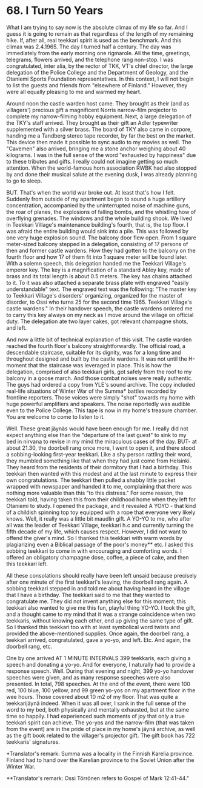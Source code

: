 


    
# 68. I Turn 50 Years

What I am trying to say now is the absolute climax of my life so far. And I guess it is going to remain as that regardless of the length of my remaining hike. If, after all, real teekkari spirit is used as the benchmark. And this climax was 2.4.1965. The day I turned half a century. The day was immediately from the early morning one rigmarole. All the time, greetings, telegrams, flowers arrived, and the telephone rang non-stop. I was congratulated, inter alia, by the rector of TKK, VT's chief director, the large delegation of the Police College and the Department of Geology, and the Otaniemi Sports Foundation representatives. In this context, I will not begin to list the guests and friends from "elsewhere of Finland." However, they were all equally pleasing to me and warmed my heart.

Around noon the castle warden host came. They brought as their (and as villagers') precious gift a magnificent Norris narrow-film projector to complete my narrow-filming hobby equipment. Next, a large delegation of the TKY's staff arrived. They brought as their gift an Adler typewriter supplemented with a silver brass. The board of TKY also came in corpore, handing me a Tandberg stereo tape recorder, by far the best on the market. This device then made it possible to sync audio to my movies as well. The "Cavemen" also arrived, bringing me a stone anchor weighing about 40 kilograms. I was in the full sense of the word "exhausted by happiness" due to these tributes and gifts. I really could not imagine getting so much attention. When the world-famous horn association RWBK had also stopped by and done their musical salute at the evening dusk, I was already planning to go to sleep.

BUT. That's when the world war broke out. At least that's how I felt. Suddenly from outside of my apartment began to sound a huge artillery concentration, accompanied by the uninterrupted noise of machine guns, the roar of planes, the explosions of falling bombs, and the whistling how of overflying grenades. The windows and the whole building shook. We lived in Teekkari Village's maintenance building's fourth, that is, the top floor. I was afraid the entire building would sink into a pile. This was followed by one very huge explosion sound. The balcony door flew open. From 1 square meter-sized balcony stepped in a delegation, consisting of 17 persons of then and former castle wardens. How they had gotten to the balcony on the fourth floor and how 17 of them fit into 1 square meter will be found later. With a solemn speech, this delegation handed me the Teekkari Village's emperor key. The key is a magnification of a standard Abloy key, made of brass and its total length is about 0.5 meters. The key has chains attached to it. To it was also attached a separate brass plate with engraved "easily understandable" text. The engraved text was the following: "The master key to Teekkari Village's disorders' organizing, organized for the master of disorder, to Ossi who turns 25 for the second time 1965. Teekkari Village's castle wardens." In their handover speech, the castle wardens ordered me to carry this key always on my neck as I move around the village on official duty. The delegation ate two layer cakes, got relevant champagne shots, and left.

And now a little bit of technical explanation of this visit. The castle warden reached the fourth floor's balcony straightforwardly. The official road, a descendable staircase, suitable for its dignity, was for a long time and throughout designed and built by the castle wardens. It was not until the H-moment that the staircase was leveraged in place. This is how the delegation, comprised of also teekkari girls, got safely from the roof to my balcony in a goose march. And those combat noises were really authentic. The guys had ordered a copy from YLE's sound archive. The copy included real-life situations of Winter War of the Summa\* battles recorded by frontline reporters. Those voices were simply "shot" towards my home with huge powerful amplifiers and speakers. The noise reportedly was audible even to the Police College. This tape is now in my home's treasure chamber. You are welcome to come to listen to it.

Well. These great jäynäs would have been enough for me. I really did not expect anything else than the "departure of the last guest" to sink to my bed in nirvana to revise in my mind the miraculous cases of the day. BUT- at about 21.30, the doorbell rang once more, I went to open it, and there stood a sobbing-looking first-year teekkari. Like a shy person rattling their word, they mumbled something like that when they had just come from Helsinki. They heard from the residents of their dormitory that I had a birthday. This teekkari then wanted with this modest and at the last minute to express their own congratulations. The teekkari then pulled a shabby little packet wrapped with newspaper and handed it to me, complaining that there was nothing more valuable than this "to this distress." For some reason, the teekkari told, having taken this from their childhood home when they left for Otaniemi to study. I opened the package, and it revealed A YOYO - that kind of a childish spinning top toy equipped with a rope that everyone very likely knows. Well, it really was a little bit maudlin gift. A YO-YO to me, who after all was the leader of Teekkari Village, teekkari h.c and currently turning the fifth decade of my life, which causes respect. However, I did not want to offend the giver's mind. So I thanked this teekkari with warm words by plagiarizing even a Biblical passage of the poor's money\*\* etc. I asked this sobbing teekkari to come in with encouraging and comforting words. I offered an obligatory champagne dose, coffee, a piece of cake, and then this teekkari left.

All these consolations should really have been left unsaid because precisely after one minute of the first teekkari's leaving, the doorbell rang again. A sobbing teekkari stepped in and told me about having heard in the village that I have a birthday. The teekkari said to me that they wanted to congratulate me. They did not invent anything else for this moment; this teekkari also wanted to give me this fun, playful thing YO-YO. I took the gift, and a thought came to my mind that it was a strange coincidence when two teekkaris, without knowing each other, end up giving the same type of gift. So I thanked this teekkari too with at least symbolical word twists and provided the above-mentioned supplies. Once again, the doorbell rang, a teekkari arrived, congratulated, gave a yo-yo, and left. Etc. And again, the doorbell rang, etc.

One by one arrived AT 1 MINUTE INTERVALS 399 teekkaris, each giving a speech and donating a yo-yo. And for everyone, I naturally had to provide a response speech. Well. During that evening and night, 399 yo-yo handover speeches were given, and as many response speeches were also presented. In total, 798 speeches. At the end of the event, there were 100 red, 100 blue, 100 yellow, and 99 green yo-yos on my apartment floor in the wee hours. Those covered about 10 m2 of my floor. That was quite a teekkarijäynä indeed. When it was all over, I sank in the full sense of the word to my bed, both physically and mentally exhausted, but at the same time so happily. I had experienced such moments of joy that only a true teekkari spirit can achieve. The yo-yos and the narrow-film (that was taken from the event) are in the pride of place in my home's jäynä archive, as well as the gift book related to the villager's projector gift. The gift book has 722 teekkaris' signatures.

\*Translator's remark: Summa was a locality in the Finnish Karelia province. Finland had to hand over the Karelian province to the Soviet Union after the Winter War.

\*\*Translator's remark: Ossi Törrönen refers to Gospel of Mark 12:41-44."
